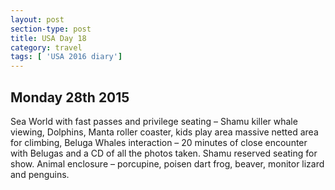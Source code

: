 ```yaml
---
layout: post
section-type: post
title: USA Day 18
category: travel
tags: [ 'USA 2016 diary']
---
```


## Monday 28th 2015  


Sea World with fast passes and privilege seating – Shamu killer whale viewing, Dolphins, Manta roller coaster, kids play area massive netted area for climbing, Beluga Whales interaction – 20 minutes of close encounter with Belugas and a CD of all the photos taken. Shamu reserved seating for show. Animal enclosure – porcupine, poisen dart frog, beaver, monitor lizard and penguins.
